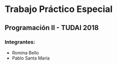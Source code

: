 # Trabajo Práctico Especial
## Programación II - TUDAI 2018

### Integrantes:
* Romina Bello
* Pablo Santa María
